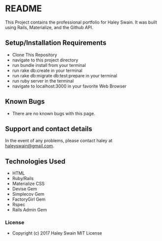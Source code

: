 # README

This Project contains the professional portfolio for Haley Swain. It was built using Rails, Materialize, and the Github API.

## Setup/Installation Requirements

* Clone This Repository
* navigate to this project directory
* run bundle install from your terminal
* run rake db:create in your terminal
* run rake db:migrate db:test:prepare in your terminal
* run ruby server in the terminal
* navigate to localhost:3000 in your favorite Web Browser

## Known Bugs
* There are no known bugs with this page.

## Support and contact details

In the event of any problems, please contact haley at haleyswain@gmail.com. 

## Technologies Used
* HTML
* Ruby/Rails
* Materialize CSS
* Devise Gem
* Simplecov Gem
* FactoryGirl Gem
* Rspec
* Rails Admin Gem

### License

* Copyright (c) 2017 Haley Swain MIT License
